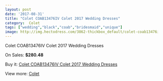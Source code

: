 ```yaml
---
layout: post
date: '2017-08-31'
title: "Colet COAB13476IV Colet 2017 Wedding Dresses"
category:  Colet
tags: ["wedding","black","coab","bridesmaid","unique"]
image: http://img.hectodress.com/3862-thickbox_default/colet-coab13476iv-colet-2013-wedding-dresses.jpg
---
```

Colet COAB13476IV Colet 2017 Wedding Dresses

On Sales: **$280.48**
<a href="https://www.hectodress.com/-colet/2010-colet-coab13476iv-colet-2013-wedding-dresses.html"><amp-img layout="responsive" width="600" height="600" src="//img.hectodress.com/3862-thickbox_default/colet-coab13476iv-colet-2013-wedding-dresses.jpg" alt="Colet COAB13476IV Colet 2017 Wedding Dresses 0" /></a>

Buy it: [Colet COAB13476IV Colet 2017 Wedding Dresses](https://www.hectodress.com/-colet/2010-colet-coab13476iv-colet-2013-wedding-dresses.html "Colet COAB13476IV Colet 2017 Wedding Dresses")

View more: [ Colet](https://www.hectodress.com/34--colet " Colet")